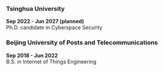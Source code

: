 ### Tsinghua University
**Sep 2022 - Jun 2027 (planned)**  
Ph.D. candidate in Cyberspace Security

### Beijing University of Posts and Telecommunications
**Sep 2018 - Jun 2022**  
B.S. in Internet of Things Engineering